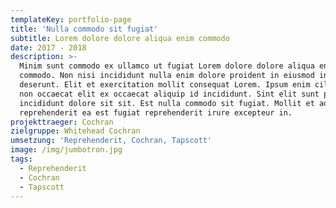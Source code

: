 ```yaml
---
templateKey: portfolio-page
title: 'Nulla commodo sit fugiat'
subtitle: Lorem dolore dolore aliqua enim commodo
date: 2017 - 2018
description: >-
  Minim sunt commodo ex ullamco ut fugiat Lorem dolore dolore aliqua enim
  commodo. Non nisi incididunt nulla enim dolore proident in eiusmod in
  deserunt. Elit et exercitation mollit consequat Lorem. Ipsum enim cillum aute
  non occaecat elit ex occaecat aliquip id incididunt. Sint elit sunt proident
  incididunt dolore sit sit. Est nulla commodo sit fugiat. Mollit et ad
  reprehenderit ea est fugiat reprehenderit irure excepteur in.
projekttraeger: Cochran
zielgruppe: Whitehead Cochran
umsetzung: 'Reprehenderit, Cochran, Tapscott'
image: /img/jumbotron.jpg
tags:
  - Reprehenderit
  - Cochran
  - Tapscott
---
```



